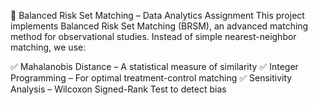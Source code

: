 📌 Balanced Risk Set Matching – Data Analytics Assignment
This project implements Balanced Risk Set Matching (BRSM), an advanced matching method for observational studies. Instead of simple nearest-neighbor matching, we use:

✅ Mahalanobis Distance – A statistical measure of similarity
✅ Integer Programming – For optimal treatment-control matching
✅ Sensitivity Analysis – Wilcoxon Signed-Rank Test to detect bias

